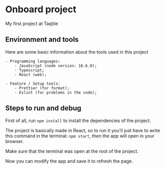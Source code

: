 # Onboard project

My first project at Taqtile

## Environment and tools
Here are some basic information about the tools used in this project

    - Programming languages:
        - JavaScript (node version: 16.6.0);
        - Typescript; 
        - React (web);

    - Feature / Setup tools:
        - Prettier (for format);
        - Eslint (for problems in the code);

## Steps to run and debug
First of all, run `npm install` to install the dependencies of the project.

The project is basically made in React, so to run it you'll just have to write this command in the terminal: `npm start`, then the app will open in your browser.
    
Make sure that the terminal was open at the root of the project. 

Now you can modify the app and save it to refresh the page.

